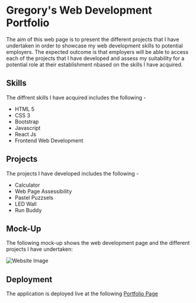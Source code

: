 # Gregory's Web Development Portfolio
The aim of this web page is to present the different projects that I have undertaken in order to showcase my web development skills to potential employers. The expected outcome is that employers will be able to access each of the projects that I have developed and assess my suitability for a potential role at their establishment nbased on the skills I have acquired.

## Skills
The diffrent skills I have acquired includes the following -

* HTML 5
* CSS 3
* Bootstrap
* Javascript
* React Js
* Frontend Web Development

## Projects
The projects I have developed includes the following -

* Calculator
* Web Page Assessibility
* Pastel Puzzsels
* LED Wall
* Run Buddy

## Mock-Up
The following mock-up shows the web development page and the different projects I have undertaken: 

![Website Image](/images/screencapture-bootstrap_portfolio.png)

## Deployment
The application is deployed live at the following [Portfolio Page](https://kenigreg.github.io/Bootstrap-Portfolio/)

